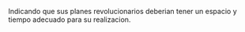 Indicando que sus planes revolucionarios deberian tener un espacio y tiempo adecuado para su realizacion.
